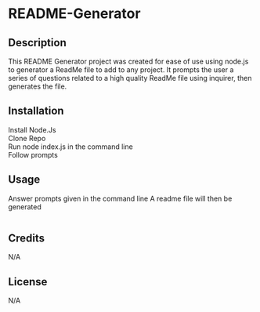 # README-Generator

## Description

This README Generator project was created for ease of use using node.js to generator a ReadMe file to add to any project.
It prompts the user a series of questions related to a high quality ReadMe file using inquirer, then generates the file.

## Installation

Install Node.Js <br>
Clone Repo <br>
Run node index.js in the command line <br>
Follow prompts<br>

## Usage
Answer prompts given in the command line
A readme file will then be generated

<img src=''>
    
## Credits
N/A

## License
N/A
